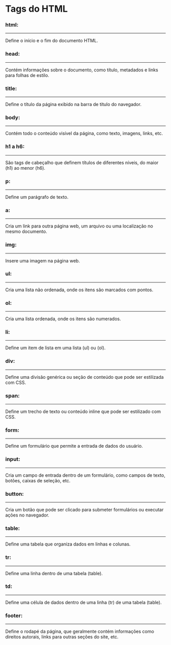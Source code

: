 # Tags do HTML

### html:
---
 Define o início e o fim do documento HTML.

### head:
---
Contém informações sobre o documento, como título, metadados e links para folhas de estilo.

### title:
---
 Define o título da página exibido na barra de título do navegador.

### body:
---
 Contém todo o conteúdo visível da página, como texto, imagens, links, etc.

### h1 a h6:
---
 São tags de cabeçalho que definem títulos de diferentes níveis, do maior (h1) ao menor (h6).

### p:
---
Define um parágrafo de texto.

### a:
---
 Cria um link para outra página web, um arquivo ou uma localização no mesmo documento.

### img:
---
 Insere uma imagem na página web.

### ul:
---
 Cria uma lista não ordenada, onde os itens são marcados com pontos.

### ol:
---
Cria uma lista ordenada, onde os itens são numerados.

### li:
---
 Define um item de lista em uma lista (ul) ou (ol).

### div:
---
 Define uma divisão genérica ou seção de conteúdo que pode ser estilizada com CSS.

### span:
---
 Define um trecho de texto ou conteúdo inline que pode ser estilizado com CSS.

### form:
---
 Define um formulário que permite a entrada de dados do usuário.

### input:
---
 Cria um campo de entrada dentro de um formulário, como campos de texto, botões, caixas de seleção, etc.

### button:
---
 Cria um botão que pode ser clicado para submeter formulários ou executar ações no navegador.

### table:
---
 Define uma tabela que organiza dados em linhas e colunas.

### tr:
---
 Define uma linha dentro de uma tabela (table).

### td:
---
 Define uma célula de dados dentro de uma linha (tr) de uma tabela (table).

### footer:
---
 Define o rodapé da página, que geralmente contém informações como direitos autorais, links para outras seções do site, etc.
